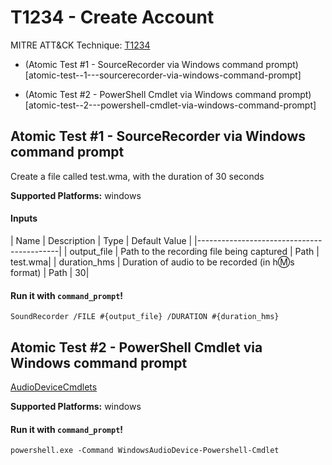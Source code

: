 # T1234 - Create Account
MITRE ATT&CK Technique: [T1234](https://attack.mitre.org/wiki/Technique/T1234)


- (Atomic Test #1 - SourceRecorder via Windows command prompt)[atomic-test--1---sourcerecorder-via-windows-command-prompt]

- (Atomic Test #2 - PowerShell Cmdlet via Windows command prompt)[atomic-test--2---powershell-cmdlet-via-windows-command-prompt]

## Atomic Test #1 - SourceRecorder via Windows command prompt
Create a file called test.wma, with the duration of 30 seconds

**Supported Platforms:** windows


#### Inputs
| Name | Description | Type | Default Value | 
|-------------------------------------------|
    | output_file | Path to the recording file being captured | Path | test.wma|
    | duration_hms | Duration of audio to be recorded (in h:m:s format) | Path | 30|

#### Run it with `command_prompt`!
```
SoundRecorder /FILE #{output_file} /DURATION #{duration_hms}

```
## Atomic Test #2 - PowerShell Cmdlet via Windows command prompt
[AudioDeviceCmdlets](https://github.com/cdhunt/WindowsAudioDevice-Powershell-Cmdlet)

**Supported Platforms:** windows


#### Run it with `command_prompt`!
```
powershell.exe -Command WindowsAudioDevice-Powershell-Cmdlet

```
